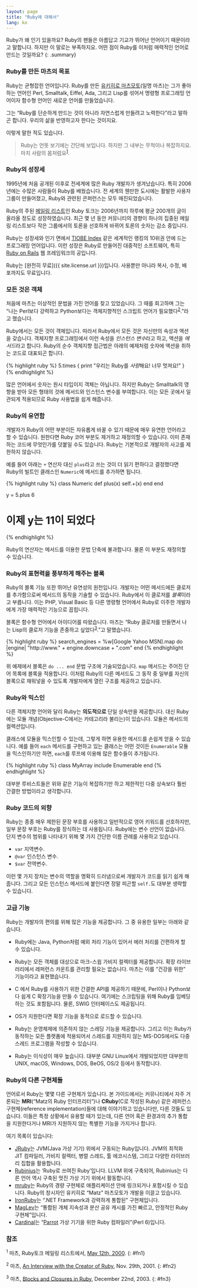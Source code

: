```yaml
---
layout: page
title: "Ruby에 대해서"
lang: ko
---
```


Ruby가 왜 인기 있을까요? Ruby의 팬들은 아름답고 기교가 뛰어난 언어이기 때문이라고 말합니다. 하지만 이 말로는 부족하지요. 어떤
점이 Ruby를 이처럼 매력적인 언어로 만드는 것일까요?
{: .summary}

### Ruby를 만든 마츠의 목표

Ruby는 균형잡힌 언어입니다. Ruby를 만든 [유키히로 마츠모토][matz](일명 마츠)는 그가 좋아하는 언어인 Perl, Smalltalk, Eiffel, Ada, 그리고 Lisp를 섞어서 명령형 프로그래밍 언어이자 함수형 언어인 새로운 언어를 만들었습니다.

그는 “Ruby를 단순하게 만드는 것이 아니라 자연스럽게 만들려고 노력한다”라고 말하곤 합니다. 우리의 삶을 반영하고자 한다는
것이지요.

이렇게 말한 적도 있습니다.

> Ruby는 언뜻 보기에는 간단해 보입니다. 하지만 그 내부는 무척이나 복잡하지요. 마치 사람의 몸처럼요<sup>[1](#fn1)</sup>.

### Ruby의 성장세

1995년에 처음 공개된 이후로 전세계에 많은 Ruby 개발자가 생겨났습니다. 특히 2006년에는 수많은 사람들이 Ruby를 배웠습니다.
전 세계의 웬만한 도시에는 활발한 사용자 그룹이 만들어졌고, Ruby와 관련된 콘퍼런스는 모두 매진되었습니다.

Ruby의 주된 [메일링 리스트](/ko/community/mailing-lists/)인 Ruby 토크는 2006년까지 하루에 평균 200개의 글이 올라올 정도로
성장하였습니다. 최근 몇 년 동안 커뮤니티의 경향이 하나의 집중된 메일링 리스트보다 작은 그룹에서의 토론을 선호하게 바뀌어
토론의 숫자는 감소 중입니다.

Ruby는 성장세와 인기 면에서 [TIOBE Index][tiobe] 같은 세계적인 랭킹의 10위권 안에 드는 프로그래밍 언어입니다.
이런 성장은 Ruby로 만들어진 대중적인 소프트웨어, 특히 [Ruby on Rails][ror] 웹 프레임워크의 공입니다.

Ruby는 [완전히 무료]({{ site.license.url }})입니다. 사용뿐만 아니라 복사, 수정, 배포까지도 무료입니다.

### 모든 것은 객체

처음에 마츠는 이상적인 문법을 가진 언어를 찾고 있었습니다. 그 때를 회고하며 그는 “나는 Perl보다 강력하고 Python보다는 객체지향적인
스크립트 언어가 필요했다<sup>[2](#fn2)</sup>.”라고 했습니다.

Ruby에서는 모든 것이 객체입니다. 따라서 Ruby에서 모든 것은 자신만의 속성과 액션을 갖습니다. 객체지향 프로그래밍에서 이런 속성을
*인스턴스 변수*라고 하고, 액션을 *메서드*라고 합니다. Ruby의 순수 객체지향 접근법은 아래의 예제처럼 숫자에 액션을 취하는
코드로 대표되곤 합니다.

{% highlight ruby %}
5.times { print "우리는 Ruby를 *사랑*해요! 너무 멋져요!" }
{% endhighlight %}

많은 언어에서 숫자는 원시 타입이지 객체는 아닙니다. 하지만 Ruby는 Smalltalk의 영향을 받아 모든 형태의 것에 메서드와 인스턴스
변수를 부여합니다. 이는 모든 곳에서 일관되게 적용되므로 Ruby 사용법을 쉽게 해줍니다.

### Ruby의 유연함

개발자가 Ruby의 어떤 부분이든 자유롭게 바꿀 수 있기 때문에 매우 유연한 언어라고 할 수 있습니다. 원한다면 Ruby 코어 부분도
제거하고 재정의할 수 있습니다. 이미 존재하는 코드에 무엇인가를 덧붙일 수도 있습니다. Ruby는 기본적으로 개발자의 사고를 제한하지
않습니다.

예를 들어 아래는 `+` 연산자 대신 `plus`라고 쓰는 것이 더 읽기 편하다고 결정했다면 Ruby의 빌트인 클래스인
`Numeric`에 메서드를 추가하면 됩니다.

{% highlight ruby %}
class Numeric
  def plus(x)
    self.+(x)
  end
end

y = 5.plus 6
# 이제 y는 11이 되었다
{% endhighlight %}

Ruby의 연산자는 메서드를 이용한 문법 단축에 불과합니다. 물론 이 부분도 재정의할 수 있습니다.

### Ruby의 표현력을 풍부하게 해주는 블록

Ruby의 블록 기능 또한 뛰어난 유연성의 원천입니다. 개발자는 어떤 메서드에든 클로저를 추가함으로써 메서드의 동작을 기술할 수
있습니다. Ruby에서 이 클로저를 *블록*이라고 부릅니다. 이는 PHP, Visual Basic 등 다른 명령형 언어에서 Ruby로 이주한
개발자에게 가장 매력적인 기능으로 꼽힙니다.

블록은 함수형 언어에서 아이디어를 따왔습니다. 마츠는 “Ruby 클로저를 만들면서 나는 Lisp의 클로저 기능을 존중하고
싶었다<sup>[3](#fn3)</sup>.”고 말했습니다.

{% highlight ruby %}
search_engines =
  %w[Google Yahoo MSN].map do |engine|
    "http://www." + engine.downcase + ".com"
  end
{% endhighlight %}

위 예제에서 블록은 `do ... end` 문법 구조에 기술되었습니다. `map` 메서드는 주어진 단어 목록에 블록을 적용합니다.
이처럼 Ruby의 다른 메서드도 그 동작 중 일부를 자신의 블록으로 채워넣을 수 있도록 개발자에게 열린 구조를 제공하고 있습니다.

### Ruby와 믹스인

다른 객체지향 언어와 달리 Ruby는 **의도적으로** 단일 상속만을 제공합니다. 대신 Ruby에는 모듈 개념(Objective-C에서는
카테고리라 불리는)이 있습니다. 모듈은 메서드의 컬렉션입니다.

클래스에 모듈을 믹스인할 수 있는데, 그렇게 하면 유용한 메서드를 손쉽게 얻을 수 있습니다. 예를 들어 `each` 메서드를 구현하고
있는 클래스는 어떤 것이든 `Enumerable` 모듈을 믹스인하기만 하면, `each`를 루프에 이용해 많은 함수들이 추가됩니다.

{% highlight ruby %}
class MyArray
  include Enumerable
end
{% endhighlight %}

대부분 루비스트들은 위와 같은 기능이 복잡하기만 하고 제한적인 다중 상속보다 훨씬 간결한 방법이라고 생각합니다.

### Ruby 코드의 외향

Ruby는 종종 매우 제한된 문장 부호를 사용하고 일반적으로 영어 키워드를 선호하지만, 일부 문장 부호는 Ruby를 장식하는 데 사용됩니다.
Ruby에는 변수 선언이 없습니다. 단지 변수의 범위를 나타내기 위해 몇 가지 간단한 이름 관례를 사용하고 있습니다.

* `var` 지역변수.
* `@var` 인스턴스 변수.
* `$var` 전역변수.

이런 몇 가지 장치는 변수의 역할을 명확히 드러냄으로써 개발자가 코드를 읽기 쉽게 해줍니다. 그리고 모든 인스턴스 메서드에
붙인다면 정말 피곤할 `self.`도 대부분 생략할 수 있습니다.

### 고급 기능

Ruby는 개발자의 편의를 위해 많은 기능을 제공합니다. 그 중 유용한 일부는 아래와 같습니다.

* Ruby에는 Java, Python처럼 예외 처리 기능이 있어서 에러 처리를 간편하게 할 수 있습니다.

* Ruby는 모든 객체를 대상으로 마크-스윕 가비지 컬렉터를 제공합니다. 확장 라이브러리에서 레퍼런스 카운트를 관리할 필요는 없습니다.
  마츠는 이를 “건강을 위한” 기능이라고 표현했습니다.

* C 에서 Ruby를 사용하기 위한 간결한 API를 제공하기 때문에, Perl이나 Python보다 쉽게 C 확장기능을 만들 수 있습니다. 여기에는
  스크립팅을 위해 Ruby를 임베딩하는 것도 포함됩니다. 물론, SWIG 인터페이스도 제공됩니다.

* OS가 지원한다면 확장 기능을 동적으로 로드할 수 있습니다.

* Ruby는 운영체제에 의존하지 않는 스레딩 기능을 제공합니다. 그리고 이는 Ruby가 동작하는 모든 플랫폼에 적용되어서 스레드를
  지원하지 않는 MS-DOS에서도 다중 스레드 프로그램을 작성할 수 있습니다.

* Ruby는 이식성이 매우 높습니다. 대부분 GNU Linux에서 개발되었지만 대부분의 UNIX, macOS, Windows, DOS, BeOS, OS/2 등에서 동작합니다.

### Ruby의 다른 구현체들

언어로서 Ruby는 몇몇 다른 구현체가 있습니다. 본 가이드에서는 커뮤니티에서 자주 거론되는
**MRI**(“Matz의 Ruby 인터프리터”)나 **CRuby**(C로 작성된 Ruby) 같은 레퍼런스 구현체(reference
implementation)들에 대해 이야기하고 있습니다만, 다른 것들도 있습니다.
이들은 특정 상황에서 유용할 때가 있는데, 다른 언어 혹은 환경과의 추가 통합을 지원한다거나
MRI가 지원하지 않는 특별한 기능을 가지거나 합니다.

여기 목록이 있습니다:

* [JRuby][jruby]는 JVM(Java 가상 기기) 위에서 구동되는 Ruby입니다. JVM의 최적화 JIT 컴파일러, 가비지 컬렉터, 병렬 스레드, 툴 에코시스템,
  그리고 다양한 라이브러리 집합을 활용합니다.
* [Rubinius][rubinius]는 ‘Ruby로 쓰여진 Ruby’입니다. LLVM 위에 구축되어,
  Rubinius는 다른 언어 역시 구축된 멋진 가상 기기 위에서 활동합니다.
* [mruby][mruby]는 Ruby의 경량 구현체로 애플리케이션 안에 링크되거나 포함시킬 수 있습니다.
  Ruby의 창시자인 유키히로 “Matz” 마츠모토가 개발을 이끌고 있습니다.
* [IronRuby][ironruby]는 “.NET Framework과 강력하게 통합된” 구현체입니다.
* [MagLev][maglev]는 “통합된 개체 지속성과 분산 공유 캐시를 가진 빠르고, 안정적인 Ruby 구현체”입니다.
* [Cardinal][cardinal]는 “[Parrot][parrot] 가상 기기을 위한 Ruby 컴파일러”(Perl 6)입니다.

### 참조

<sup>1</sup> 마츠, Ruby토크 메일링 리스트에서, [May 12th,
2000][blade].
{: #fn1}

<sup>2</sup> 마츠, [An Interview with the Creator of Ruby][linuxdevcenter], Nov.
29th, 2001.
{: #fn2}

<sup>3</sup> 마츠, [Blocks and Closures in Ruby][artima], December 22nd,
2003.
{: #fn3}



[matz]: http://www.rubyist.net/~matz/
[blade]: http://blade.nagaokaut.ac.jp/cgi-bin/scat.rb/ruby/ruby-talk/2773
[ror]: http://rubyonrails.org/
[linuxdevcenter]: http://www.linuxdevcenter.com/pub/a/linux/2001/11/29/ruby.html
[artima]: http://www.artima.com/intv/closures2.html
[tiobe]: http://www.tiobe.com/index.php/content/paperinfo/tpci/index.html
[jruby]: http://jruby.org
[rubinius]: http://rubini.us
[mruby]: http://www.mruby.org/
[ironruby]: http://www.ironruby.net
[maglev]: http://maglev.github.io
[cardinal]: https://github.com/parrot/cardinal
[parrot]: http://parrot.org
